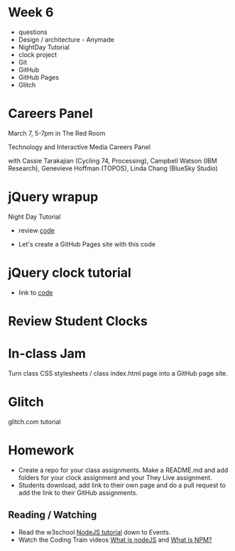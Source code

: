# Week 6

- questions
- Design / architecture - Anymade
- NightDay Tutorial
- clock project 
- Git
- GitHub
- GitHub Pages
- Glitch

# Careers Panel

March 7, 5-7pm in The Red Room

Technology and Interactive Media Careers Panel

with Cassie Tarakajian (Cycling 74, Processing), Campbell Watson (IBM Research), Genevieve Hoffman (TOPOS), Linda Chang (BlueSky Studio)


# jQuery wrapup

Night Day Tutorial

- review [code](https://github.com/lee2sman/Scripting_Spring2019/tree/master/week5/night_day)

- Let's create a GitHub Pages site with this code


# jQuery clock tutorial

- link to [code](https://googlecreativelab.github.io/coder-projects/projects/digital_clock/assets/downloads/digital_clock.zip)

# Review Student Clocks


# In-class Jam

Turn class CSS stylesheets / class index.html page into a GitHub page site. 

# Glitch

glitch.com tutorial

# Homework

- Create a repo for your class assignments. Make a README.md and add folders for your clock assignment and your They Live assignment.
- Students download, add link to their own page and do a pull request to add the link to their GitHub assignments.

## Reading / Watching

- Read the w3school [NodeJS tutorial](https://www.w3schools.com/nodejs/default.asp) down to Events.
- Watch the Coding Train videos [What is nodeJS](https://www.youtube.com/watch?v=RF5_MPSNAtU) and [What is NPM?](https://www.youtube.com/watch?v=s70-Vsud9Vk)

